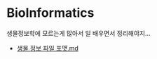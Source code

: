 # BioInformatics

  생물정보학에 모르는게 많아서 일 배우면서 정리해야지...

* [생물 정보 파일 포맷.md](https://github.com/Ranicorn/BioInformatics/blob/master/%EC%83%9D%EB%AC%BC%20%EC%A0%95%EB%B3%B4%20%ED%8C%8C%EC%9D%BC%20%ED%8F%AC%EB%A7%B7.md)
